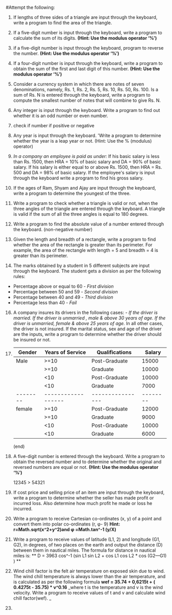 #Attempt the following:

1.  If lengths of three sides of a triangle are input through the
    keyboard, write a program to find the area of the triangle.

2.  If a five-digit number is input through the keyboard, write a
    program to calculate the sum of its digits.
    **(Hint: Use the modulus operator ‘%’)**

3.  if a five-digit number is input through the keyboard,
    program to reverse the number.
    **(Hint: Use the modulus operator ‘%’)**

4.  If a four-digit number is input through the keyboard, write a program to obtain
    the sum of the first and last digit of this number.
    **(Hint: Use the modulus operator ‘%’)**

5.  Consider a currency system in which there are notes of seven denominations, namely,
    Rs. 1, Rs. 2, Rs. 5, Rs. 10, Rs. 50, Rs. 100. Is a sum of Rs. N is entered through the
    keyboard, write a program to compute the smallest number of notes that will combine to
    give Rs. N.

6.  Any integer is input through the keyboard. Write a program to find
    out whether it is an odd number or even number.

7.  check if number if positive or negative

8.  Any year is input through the keyboard. 'Write a program to
    determine whether the year is a leap year or not.
    (Hint: Use the % (modulus) operator)

9.  _In a company an employee is paid as under:_
    If his basic salary is less than Rs. 1500, then HRA = 10% of basic salary and DA = 90% of basic salary. If his salary is either equal to or above Rs. 1500, then HRA = Rs. 500 and DA = 98% of basic salary. If the employee's salary is input through the keyboard write a program to find his gross salary.

10. If the ages of Ram, Shyam and Ajay are input through the keyboard, write a program to determine the youngest of the three.

11. Write a program to check whether a triangle is valid or not, when the three angles of the triangle are entered through the keyboard. A triangle is valid if the sum of all the three angles is equal to 180
    degrees.

12. Write a program to find the absolute value of a number entered
    through the keyboard. (non-negative number)

13. Given the length and breadth of a rectangle, write a program to find
    whether the area of the rectangle is greater than its perimeter. For example, the area of the rectangle with length = 5 and breadth = 4 is greater than its perimeter.

14. The marks obtained by a student in 5 different subjects are input through the keyboard. The student gets a division as per the following rules:

- Percentage above or equal to 60 - _First division_
- Percentage between 50 and 59 - _Second division_
- Percentage between 40 and 49 - _Third division_
- Percentage less than 40 - _Fail_

16. A company insures its drivers in the following cases: -
    _If the driver is married._
    _If the driver is unmarried , male & above 30 years of age._
    _If the driver is unmarried, female & above 25 years of age._
    In all other cases, the driver is not insured. If the marital status, sex and age of the driver are the inputs, write a program to determine whether the driver should be insured or not.

17. | Gender   | Years of Service   | Qualifications   | Salary   |
    | -------- | ------------------ | ---------------- | -------- |
    | Male     | >=10               | Post-Graduate    | 15000    |
    |          | >=10               | Graduate         | 10000    |
    |          | <10                | Post-Graduate    | 10000    |
    |          | <10                | Graduate         | 7000     |
    | -------- | ------------------ | ---------------- | -------- |
    | female   | >=10               | Post-Graduate    | 12000    |
    |          | >=10               | Graduate         | 9000     |
    |          | <10                | Post-Graduate    | 10000    |
    |          | <10                | Graduate         | 6000     |

    (end)

18. A five-digit number is entered through the keyboard. Write a
    program to obtain the reversed number and to determine whether the original and reversed numbers are equal or not.
    **(Hint: Use the modulus operator ‘%’)**

    12345  > 54321

19. If cost price and selling price of an item are input through the
    keyboard, write a program to determine whether the seller has made profit or incurred loss. Also determine how much profit he
    made or loss he incurred.

20. Write a program to receive Cartesian co-ordinates (x, y) of a point
    and convert them into polar co-ordinates (r, φ- 9)
    **Hint: r=Math.sqrt(x^2+y^2)and φ =Math.tan^-1 (y/X)**

21. Write a program to receive values of latitude (L1, 2) and longitude
    (G1, G2), in degrees, of two places on the earth and output the
    distance (D) between them in nautical miles. The formula for
    distance in nautical miles is:
    ** D = 3963 cos^-1 (sin L1 sin L2 + cos L1 cos L2 \* cos (G2—G1) ) **

22. Wind chill factor is the felt air temperature on exposed skin due to
    wind. The wind chill temperature is always lower than the air
    temperature, and is calculated as per the following formula
    **wef = 35.74 + 0,6215t + ( 0.4275t - 35.75) \* v^0.16**
    _where t is the temperature and v is the wind velocity. Write a program to receive values of t and v and calculate wind chill factor(wef). _

23.
